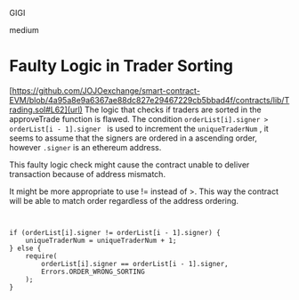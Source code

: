 GIGI

medium

# Faulty Logic in Trader Sorting

[https://github.com/JOJOexchange/smart-contract-EVM/blob/4a95a8e9a6367ae88dc827e29467229cb5bbad4f/contracts/lib/Trading.sol#L62](url)
The logic that checks if traders are sorted in the approveTrade function is flawed. The condition `orderList[i].signer > orderList[i - 1].signer ` is used to increment the `uniqueTraderNum` , it seems to assume that the signers are ordered in a ascending order, however `.signer` is an ethereum address. 

This faulty logic check might cause the contract unable to deliver transaction because of address mismatch.

It might be more appropriate to use != instead of >. This way the contract will be able to match order regardless of the address ordering.

```solidity


if (orderList[i].signer != orderList[i - 1].signer) { 
    uniqueTraderNum = uniqueTraderNum + 1;
} else {
    require(
        orderList[i].signer == orderList[i - 1].signer,
        Errors.ORDER_WRONG_SORTING
    );
}
```